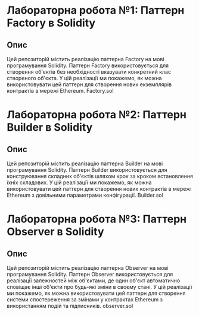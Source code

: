 # Лабораторна робота №1: Паттерн Factory в Solidity

## Опис

Цей репозиторій містить реалізацію паттерна Factory на мові програмування Solidity. Паттерн Factory використовується для створення об'єктів без необхідності вказувати конкретний клас створеного об'єкта. У цій реалізації ми покажемо, як можна використовувати цей паттерн для створення нових екземплярів контрактів в мережі Ethereum. Factory.sol

# Лабораторна робота №2: Паттерн Builder в Solidity

## Опис

Цей репозиторій містить реалізацію паттерна Builder на мові програмування Solidity. Паттерн Builder використовується для конструювання складних об'єктів шляхом крок за кроком встановлення їхніх складових. У цій реалізації ми покажемо, як можна використовувати цей паттерн для створення нових контрактів в мережі Ethereum з довільними параметрами конфігурації. Builder.sol

# Лабораторна робота №3: Паттерн Observer в Solidity

## Опис

Цей репозиторій містить реалізацію паттерна Observer на мові програмування Solidity. Паттерн Observer використовується для реалізації залежностей між об'єктами, де один об'єкт автоматично сповіщає інші об'єкти про будь-які зміни в своєму стані. У цій реалізації ми покажемо, як можна використовувати цей паттерн для створення системи спостереження за змінами у контрактах Ethereum з використанням подій та підписників. observer.sol
